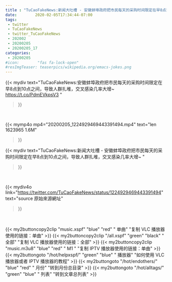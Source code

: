 ```yaml
---
title : "TuCaoFakeNews:新闻大吐槽 - 安徽蚌埠政府把市民每天的采购时间限定在早8点到10点之间，导致人群扎堆，交叉感染几率大增~ "
date:        2020-02-05T17:34:44-07:00
tags:
 - twitter
 - TuCaoFakeNews
 - twitter_TuCaoFakeNews
 - 202002
 - 20200205
 - 20200205_17
categories:
 - 20200205
#icon:        "fas fa-lock-open"
#resImgTeaser: teaserpics/wikipedia.org/emacs-jokes.png
---
```


{{< mydiv text="TuCaoFakeNews:安徽蚌埠政府把市民每天的采购时间限定在早8点到10点之间，导致人群扎堆，交叉感染几率大增~ https://t.co/PdmEVkpsV3 "
>}}
<br>


{{< mymp4o mp4="20200205_1224929469443391494.mp4"
text="len 1623965    1.6M"
>}}


{{< mydiv text="TuCaoFakeNews:新闻大吐槽 - 安徽蚌埠政府把市民每天的采购时间限定在早8点到10点之间，导致人群扎堆，交叉感染几率大增~ "
>}}
<br>

{{< mydiv4o link="https://twitter.com/TuCaoFakeNews/status/1224929469443391494"
text="source 原始來源網址"
>}}


<br>





{{< my2buttoncopy2clip "music.xspf"        "blue"   "red"    " 单曲"  "复制 VLC 播放器使用的链接：单曲" >}} {{< my2buttoncopy2clip "/all.xspf"         "green"  "black"  " 全部"  "复制 VLC 播放器使用的链接：全部" >}} {{< my2buttoncopy2clip "music.m3u8"        "blue"   "red"    " M1 "    "复制 IPTV 播放器使用的链接：单曲" >}} {{< my2buttongoto      "/hot/helpxspf/"    "green"  "blue"   " 播放器" "如何使用 VLC 播放器或者 IPTV 播放器的教程" >}} {{< my2buttongoto      "/hot/endothers/"   "blue"   "red"    " 月份"   "转到月份总目录" >}} {{< my2buttongoto      "/hot/alltags/"     "green"  "blue"   " 列表"   "转到文章总列表" >}} 
